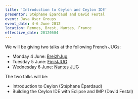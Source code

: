 ```yaml
---
title: 'Introduction to Ceylon and Ceylon IDE'
presentor: Stéphane Épardaud and David Festal
event: Java User Groups
event_date: 4-6 June 2012
location: Rennes, Brest, Nantes, France
effective_date: 20120604
---
```

We will be giving two talks at the following French JUGs:

- Monday 4 June: [BreizhJug](http://www.breizhjug.org)
- Tuesday 5 June: [FinistJUG](http://finistjug.fr)
- Wednesday 6 June: [Nantes JUG](http://www.nantesjug.org)

The two talks will be:

- Introduction to Ceylon (Stéphane Épardaud)
- Building the Ceylon IDE with Eclipse and IMP (David Festal)
